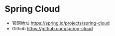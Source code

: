 # Spring Cloud 
* 官网地址
https://spring.io/projects/spring-cloud
* Github
https://github.com/spring-cloud
